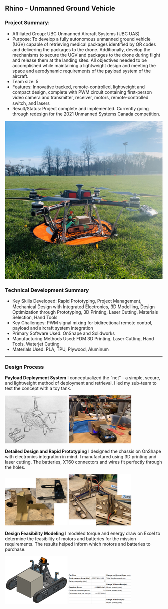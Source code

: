 ## Rhino - Unmanned Ground Vehicle

### Project Summary:
* Affiliated Group: UBC Unmanned Aircraft Systems (UBC UAS)
* Purpose: To develop a fully autonomous unmanned ground vehicle (UGV) capable of retrieving medical packages identified by QR codes and delivering the packages to the drone. Additionally, develop the mechanisms to secure the UGV and packages to the drone during flight and release them at the landing sites. All objectives needed to be accomplished while maintaining a lightweight design and meeting the space and aerodynamic requirements of the payload system of the aircraft.
* Team size: 5
* Features: Innovative tracked, remote-controlled, lightweight and compact design, complete with PWM circuit containing first-person video camera and transmitter, receiver, motors, remote-controlled switch, and lasers
* Result/Status: Project complete and implemented. Currently going through redesign for the 2021 Unmanned Systems Canada competition.

<img src="images/CondorSquare.heic?raw=true"/>

### Technical Development Summary

* Key Skills Developed: Rapid Prototyping, Project Management, Mechanical Design with Integrated Electronics, 3D Modelling, Design Optimization through Prototyping, 3D Printing, Laser Cutting, Materials Selection, Hand Tools
* Key Challenges: PWM signal mixing for bidirectional remote control, payload and aircraft system integration
* Primary Software Used: OnShape and Solidworks
* Manufacturing Methods Used: FDM 3D Printing, Laser Cutting, Hand Tools, Waterjet Cutting
* Materials Used: PLA, TPU, Plywood, Aluminum

---
### Design Process

**Payload Deployment System**
I conceptualized the “net” - a simple, secure, and lightweight method of deployment and retrieval. I led my sub-team to test the concept with a toy tank.
<p float="left">
  <img src="images/Rhino/Sketch.jpg" alt="Sketch" width="200"/>
  <img src="images/Rhino/POC.png" alt="Proof of Concept" width="200"/>
</p>


**Detailed Design and Rapid Prototyping**
I designed the chassis on OnShape with electronics integration in mind. I manufactured using 3D printing and laser cutting. The batteries, XT60 connectors and wires fit perfectly through the holes.
<p float="left">
  <img src="images/Rhino/Early Prototypes.PNG" alt="Early Prototypes" width="200"/>
  <img src="images/Rhino/Chassis.PNG" alt="Chassis" width="200"/>
</p>


**Design Feasibility Modeling**
I modeled torque and energy draw on Excel to determine the feasibility of motors and batteries for the mission requirements. The results helped inform which motors and batteries to purchase.
<p float="left">
  <img src="images/Rhino/CAD.png" alt="CAD Mockup" width="200"/>
  <img src="images/Rhino/Excel.png" alt="Power and Energy Model in Excel" width="200"/>
</p>


